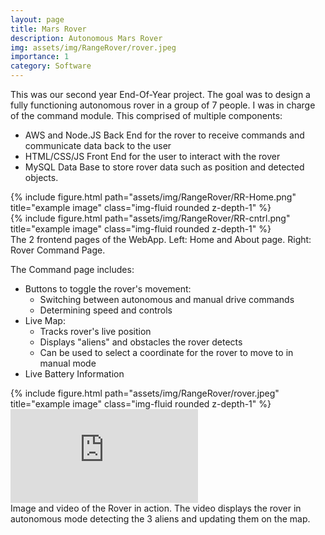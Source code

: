 ```yaml
---
layout: page
title: Mars Rover
description: Autonomous Mars Rover 
img: assets/img/RangeRover/rover.jpeg
importance: 1
category: Software
---
```

This was our second year End-Of-Year project. The goal was to design a fully functioning autonomous rover in a group of 7 people. I was in charge of the command module. This comprised of multiple components:

- AWS and Node.JS Back End for the rover to receive commands and communicate data back to the user
- HTML/CSS/JS Front End for the user to interact with the rover
- MySQL Data Base to store rover data such as position and detected objects.

<div class="row">
    <div class="col-sm mt-3 mt-md-0">
        {% include figure.html path="assets/img/RangeRover/RR-Home.png" title="example image" class="img-fluid rounded z-depth-1" %}
    </div>
    <div class="col-sm mt-3 mt-md-0">
        {% include figure.html path="assets/img/RangeRover/RR-cntrl.png" title="example image" class="img-fluid rounded z-depth-1" %}
    </div>
</div>
<div class="caption">
    The 2 frontend pages of the WebApp. Left: Home and About page. Right: Rover Command Page.
</div>

The Command page includes:
- Buttons to toggle the rover's movement: 
    - Switching between autonomous and manual drive commands
    - Determining speed and controls
- Live Map:
    - Tracks rover's live position
    - Displays "aliens" and obstacles the rover detects
    - Can be used to select a coordinate for the rover to move to in manual mode
- Live Battery Information

<div class="row">
    <div class="col-sm mt-3 mt-md-0">
        {% include figure.html path="assets/img/RangeRover/rover.jpeg" title="example image" class="img-fluid rounded z-depth-1" %}
    </div>
    <div class="col-sm mt-3 mt-md-0">
        <!-- <video> -->
        <iframe src="https://youtube.com/embed/aE_GtGLtH0A" title="YouTube video player" frameborder="0" allow="accelerometer; clipboard-write; encrypted-media; gyroscope; picture-in-picture; web-share" allowfullscreen></iframe>
        <!-- </video> -->
    </div>
</div>
<div class="caption">
    Image and video of the Rover in action. The video displays the rover in autonomous mode detecting the 3 aliens and updating them on the map.
</div>